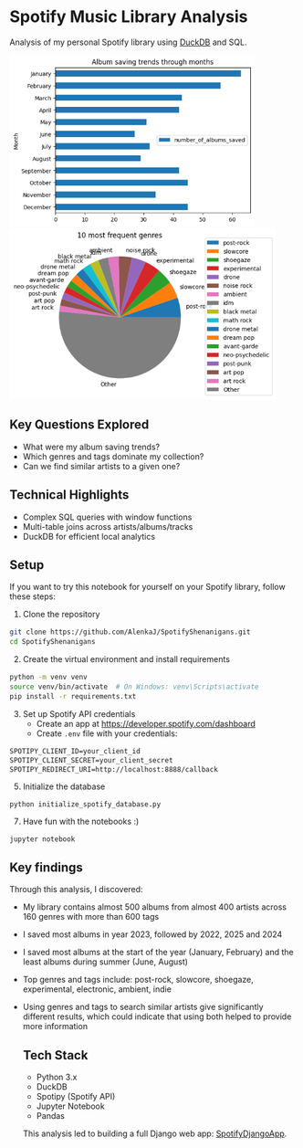 # Spotify Music Library Analysis
   
   Analysis of my personal Spotify library using [DuckDB](https://duckdb.org/) and SQL.

<img src="album_months.png" height="300"> <img src="genres.png" height="300">
   
   ## Key Questions Explored
   - What were my album saving trends?
   - Which genres and tags dominate my collection?
   - Can we find similar artists to a given one?
   
   ## Technical Highlights
   - Complex SQL queries with window functions
   - Multi-table joins across artists/albums/tracks
   - DuckDB for efficient local analytics
   
   ## Setup
   If you want to try this notebook for yourself on your Spotify library, follow these steps:
   1. Clone the repository
```bash
git clone https://github.com/AlenkaJ/SpotifyShenanigans.git
cd SpotifyShenanigans
```
   2. Create the virtual environment and install requirements
```bash
python -m venv venv
source venv/bin/activate  # On Windows: venv\Scripts\activate
pip install -r requirements.txt
```
   3. Set up Spotify API credentials
      - Create an app at https://developer.spotify.com/dashboard
      - Create `.env` file with your credentials:
```
SPOTIPY_CLIENT_ID=your_client_id
SPOTIPY_CLIENT_SECRET=your_client_secret
SPOTIPY_REDIRECT_URI=http://localhost:8888/callback
```
   5. Initialize the database
```
python initialize_spotify_database.py
```
   7. Have fun with the notebooks :)
```bash
jupyter notebook
```

   ## Key findings
Through this analysis, I discovered:
- My library contains almost 500 albums from almost 400 artists across 160 genres with more than 600 tags
- I saved most albums in year 2023, followed by 2022, 2025 and 2024
- I saved most albums at the start of the year (January, February) and the least albums during summer (June, August)
- Top genres and tags include: post-rock, slowcore, shoegaze, experimental, electronic, ambient, indie
- Using genres and tags to search similar artists give significantly different results, which could indicate that using both helped to provide more information

   ## Tech Stack
   - Python 3.x
   - DuckDB
   - Spotipy (Spotify API)
   - Jupyter Notebook
   - Pandas

   This analysis led to building a full Django web app: [SpotifyDjangoApp](https://github.com/AlenkaJ/SpotifyDjangoApp).
